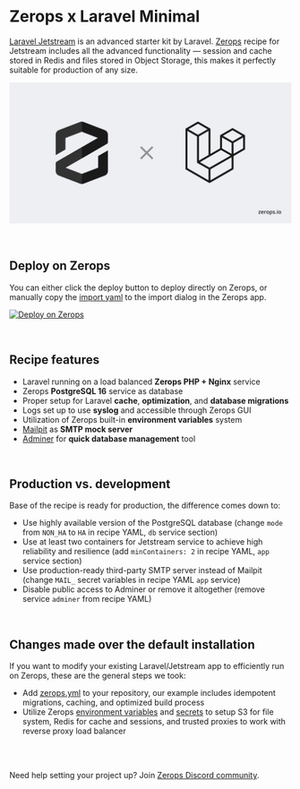 # Zerops x Laravel Minimal

[Laravel Jetstream](https://jetstream.laravel.com/introduction.html) is an advanced starter kit by Laravel. [Zerops](https://zerops.io) recipe for Jetstream includes all the advanced functionality — session and cache stored in Redis and files stored in Object Storage, this makes it perfectly suitable for production of any size.

![laravel](https://github.com/zeropsio/recipe-shared-assets/blob/main/covers/svg/cover-laravel.svg)

<br/>

## Deploy on Zerops
You can either click the deploy button to deploy directly on Zerops, or manually copy the [import yaml](https://github.com/zeropsio/recipe-laravel-jetstream/blob/main/zerops-project-import.yml) to the import dialog in the Zerops app.

[![Deploy on Zerops](https://github.com/zeropsio/recipe-shared-assets/blob/main/deploy-button/green/deploy-button.svg)](https://app.zerops.io/recipe/laravel)

<br/>

## Recipe features

- Laravel running on a load balanced **Zerops PHP + Nginx** service
- Zerops **PostgreSQL 16** service as database
- Proper setup for Laravel **cache**, **optimization**, and **database migrations**
- Logs set up to use **syslog** and accessible through Zerops GUI
- Utilization of Zerops built-in **environment variables** system
- [Mailpit](https://github.com/axllent/mailpit) as **SMTP mock server**
- [Adminer](https://www.adminer.org) for **quick database management** tool

<br/>

## Production vs. development

Base of the recipe is ready for production, the difference comes down to:

- Use highly available version of the PostgreSQL database (change `mode` from `NON_HA` to `HA` in recipe YAML, `db` service section)
- Use at least two containers for Jetstream service to achieve high reliability and resilience (add `minContainers: 2` in recipe YAML, `app` service section)
- Use production-ready third-party SMTP server instead of Mailpit (change `MAIL_` secret variables in recipe YAML `app` service)
- Disable public access to Adminer or remove it altogether (remove service `adminer` from recipe YAML)

<br/>

## Changes made over the default installation

If you want to modify your existing Laravel/Jetstream app to efficiently run on Zerops, these are the general steps we took:

- Add [zerops.yml](https://github.com/zeropsio/recipe-laravel-jetstream/blob/main/zerops.yml) to your repository, our example includes idempotent migrations, caching, and optimized build process
- Utilize Zerops [environment variables](https://github.com/zeropsio/recipe-laravel-jetstream/blob/main/zerops.yml#L25-L75) and [secrets](https://github.com/zeropsio/recipe-laravel-jetstream/blob/main/zerops-project-import.yml#L12-L16) to setup S3 for file system, Redis for cache and sessions, and trusted proxies to work with reverse proxy load balancer

<br/>
<br/>

Need help setting your project up? Join [Zerops Discord community](https://discord.com/invite/WDvCZ54).
